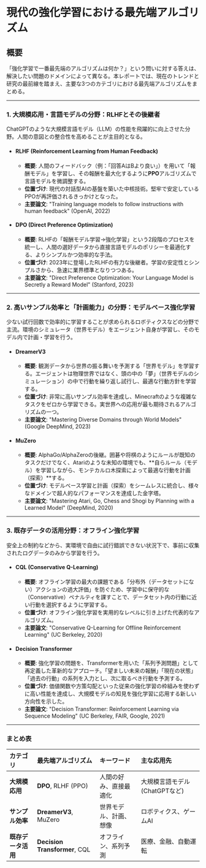 # 現代の強化学習における最先端アルゴリズム

## 概要

「強化学習で一番最先端のアルゴリズムは何か？」という問いに対する答えは、解決したい問題のドメインによって異なる。本レポートでは、現在のトレンドと研究の最前線を踏まえ、主要な3つのカテゴリにおける最先端アルゴリズムをまとめる。

---

### 1. 大規模応用・言語モデルの分野：RLHFとその後継者

ChatGPTのような大規模言語モデル（LLM）の性能を飛躍的に向上させた分野。人間の意図との整合性を高めることが主目的となる。

-   #### **RLHF (Reinforcement Learning from Human Feedback)**
    -   **概要**: 人間のフィードバック（例：「回答AはBより良い」）を用いて「報酬モデル」を学習し、その報酬を最大化するように**PPO**アルゴリズムで言語モデルを微調整する。
    -   **位置づけ**: 現代の対話型AIの基盤を築いた中核技術。堅牢で安定しているPPOが再評価されるきっかけとなった。
    -   **主要論文**: "Training language models to follow instructions with human feedback" (OpenAI, 2022)

-   #### **DPO (Direct Preference Optimization)**
    -   **概要**: RLHFの「報酬モデル学習→強化学習」という2段階のプロセスを統一し、人間の選好データから直接言語モデルのポリシーを最適化する、よりシンプルかつ効率的な手法。
    -   **位置づけ**: 2023年に登場したRLHFの有力な後継者。学習の安定性とシンプルさから、急速に業界標準となりつつある。
    -   **主要論文**: "Direct Preference Optimization: Your Language Model is Secretly a Reward Model" (Stanford, 2023)

---

### 2. 高いサンプル効率と「計画能力」の分野：モデルベース強化学習

少ない試行回数で効率的に学習することが求められるロボティクスなどの分野で主流。環境のシミュレータ（世界モデル）をエージェント自身が学習し、そのモデル内で計画・学習を行う。

-   #### **DreamerV3**
    -   **概要**: 観測データから世界の振る舞いを予測する「世界モデル」を学習する。エージェントは物理世界ではなく、頭の中の「夢」（世界モデルのシミュレーション）の中で行動を繰り返し試行し、最適な行動方針を学習する。
    -   **位置づけ**: 非常に高いサンプル効率を達成し、Minecraftのような複雑なタスクをゼロから学習できる。実世界への応用が最も期待されるアルゴリズムの一つ。
    -   **主要論文**: "Mastering Diverse Domains through World Models" (Google DeepMind, 2023)

-   #### **MuZero**
    -   **概要**: AlphaGo/AlphaZeroの後継。囲碁や将棋のようにルールが既知のタスクだけでなく、Atariのような未知の環境でも、**自らルール（モデル）を学習しながら、モンテカルロ木探索によって最適な行動を計画（探索）**する。
    -   **位置づけ**: モデルベース学習と計画（探索）をシームレスに統合し、様々なドメインで超人的なパフォーマンスを達成した金字塔。
    -   **主要論文**: "Mastering Atari, Go, Chess and Shogi by Planning with a Learned Model" (DeepMind, 2020)

---

### 3. 既存データの活用分野：オフライン強化学習

安全上の制約などから、実環境で自由に試行錯誤できない状況下で、事前に収集されたログデータのみから学習を行う。

-   #### **CQL (Conservative Q-Learning)**
    -   **概要**: オフライン学習の最大の課題である「分布外（データセットにない）アクションの過大評価」を防ぐため、学習中に保守的な（Conservative）ペナルティを課すことで、データセット内の行動に近い行動を選択するように学習する。
    -   **位置づけ**: オフライン強化学習を実用的なレベルに引き上げた代表的なアルゴリズム。
    -   **主要論文**: "Conservative Q-Learning for Offline Reinforcement Learning" (UC Berkeley, 2020)

-   #### **Decision Transformer**
    -   **概要**: 強化学習の問題を、Transformerを用いた「系列予測問題」として再定義した革新的なアプローチ。「望ましい未来の報酬」「現在の状態」「過去の行動」の系列を入力とし、次に取るべき行動を予測する。
    -   **位置づけ**: 価値関数や方策勾配といった従来の強化学習の枠組みを使わずに高い性能を達成し、大規模モデルの知見を強化学習に応用する新しい方向性を示した。
    -   **主要論文**: "Decision Transformer: Reinforcement Learning via Sequence Modeling" (UC Berkeley, FAIR, Google, 2021)

---

### まとめ表

| カテゴリ | 最先端アルゴリズム | キーワード | 主な応用先 |
| :--- | :--- | :--- | :--- |
| **大規模応用** | **DPO**, RLHF (PPO) | 人間の好み、直接最適化 | 大規模言語モデル (ChatGPTなど) |
| **サンプル効率** | **DreamerV3**, MuZero | 世界モデル、計画、想像 | ロボティクス、ゲームAI |
| **既存データ活用** | **Decision Transformer**, CQL | オフライン、系列予測 | 医療、金融、自動運転 |
